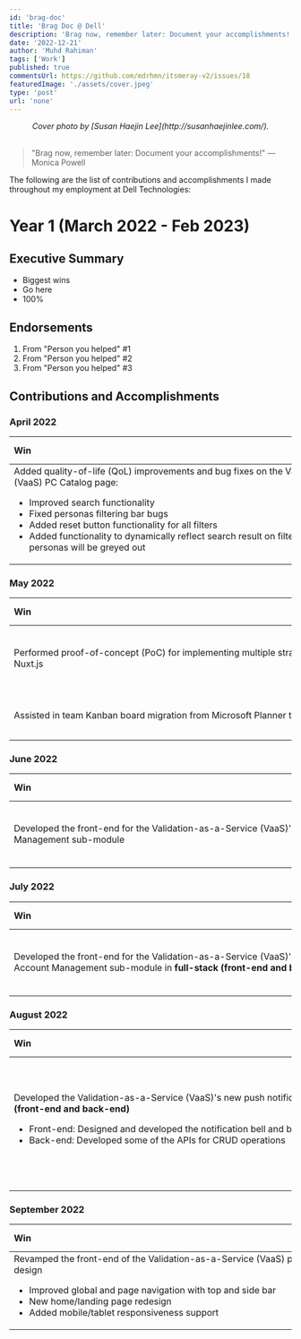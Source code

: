 ```yaml
---
id: 'brag-doc'
title: 'Brag Doc @ Dell'
description: 'Brag now, remember later: Document your accomplishments!'
date: '2022-12-21'
author: 'Muhd Rahiman'
tags: ['Work']
published: true
commentsUrl: https://github.com/mdrhmn/itsmeray-v2/issues/18
featuredImage: './assets/cover.jpeg'
type: 'post'
url: 'none'
---
```


<div align="center">
    <em>Cover photo by [Susan Haejin Lee](http://susanhaejinlee.com/).
    </em>
</div>

<br>

> "Brag now, remember later: Document your accomplishments!" — Monica Powell

The following are the list of contributions and accomplishments I made throughout my employment at Dell Technologies:

# Year 1 (March 2022 - Feb 2023)

## Executive Summary
* Biggest wins
* Go here
* 100%

## Endorsements
1. From "Person you helped" #1
2. From "Person you helped" #2
3. From "Person you helped" #3

## Contributions and Accomplishments 

### April 2022
|<div style="width:700px">Win</div> | Technical Competency | Collaboration(s) | Scope
|:--      |:--                       |--: |--:                
| Added quality-of-life (QoL) improvements and bug fixes on the Validation-as-a-Service (VaaS) PC Catalog page:<ul> <li>Improved search functionality</li> <li>Fixed personas filtering bar bugs</li> <li>Added reset button functionality for all filters</li> <li>Added functionality to dynamically reflect search result on filtering bar (unrelated personas will be greyed out</li> </ul> | Web Development <ul> <li>Nuxt.js</li> <li>Vue.js</li></ul> | Solo | Internal (TMX VAT COE)

### May 2022

|<div style="width:700px">Win</div> | Technical Competency | Collaboration(s) | Scope
|:--      |:--                       |--: |--:      
|Performed proof-of-concept (PoC) for implementing multiple strategies of Azure AD in Nuxt.js | Web Development <ul> <li>Nuxt.js</li> <li>Vue.js</li></ul> | Solo | Internal (TMX VAT COE)
| Assisted in team Kanban board migration from Microsoft Planner to Jira | Project Management | Zakarin, Zakuan Efandi | Internal (TMX VAT COE) 

### June 2022

|<div style="width:700px">Win</div>| Technical Competency | Collaboration(s) | Scope
|:--      |:--                       |--: |--: 
| Developed the front-end for the Validation-as-a-Service (VaaS)'s Inventory v1 License Management sub-module | Web Development <ul> <li>Nuxt.js</li> <li>Vue.js</li></ul> | Cheong, Jeremy | Internal (TMX VAT COE) 

### July 2022

|<div style="width:700px">Win</div>| Technical Competency | Collaboration(s) | Scope
|:--      |:--                       |--: |--:
| Developed the front-end for the Validation-as-a-Service (VaaS)'s Inventory v1 RUI Account Management sub-module in **full-stack (front-end and back-end)** | Web Development <ul> <li>Nuxt.js</li> <li>Vue.js</li></ul> | Cheong, Jeremy | Internal (TMX VAT COE)

### August 2022

|<div style="width:700px">Win</div>| Technical Competency | Collaboration(s) | Scope
|:--      |:--                       |--: |--:  
| Developed the Validation-as-a-Service (VaaS)'s new push notification service in **full-stack (front-end and back-end)**<ul> <li>Front-end: Designed and developed the notification bell and bar UI</li> <li>Back-end: Developed some of the APIs for CRUD operations</li></ul> | Web Development <ul> <li>Nuxt.js</li> <li>Vue.js</li> <li>Fastify</li> <li>Azure Services (DevOps, Web PubSub)</li> </ul> | Teoh, Su Theng | Internal (TMX VAT COE)

### September 2022

|<div style="width:700px">Win</div>| Technical Competency | Collaboration(s) | Scope
|:--      |:--                       |--: |--:  
| Revamped the front-end of the Validation-as-a-Service (VaaS) portal based on new UI design<ul> <li>Improved global and page navigation with top and side bar</li> <li>New home/landing page redesign</li> <li>Added mobile/tablet responsiveness support</li> </ul> | Web Development <ul> <li>Nuxt.js</li> <li>Vue.js</li></ul> | Law, Zhe Swien & Chong, Sally | Internal (TMX VAT COE)